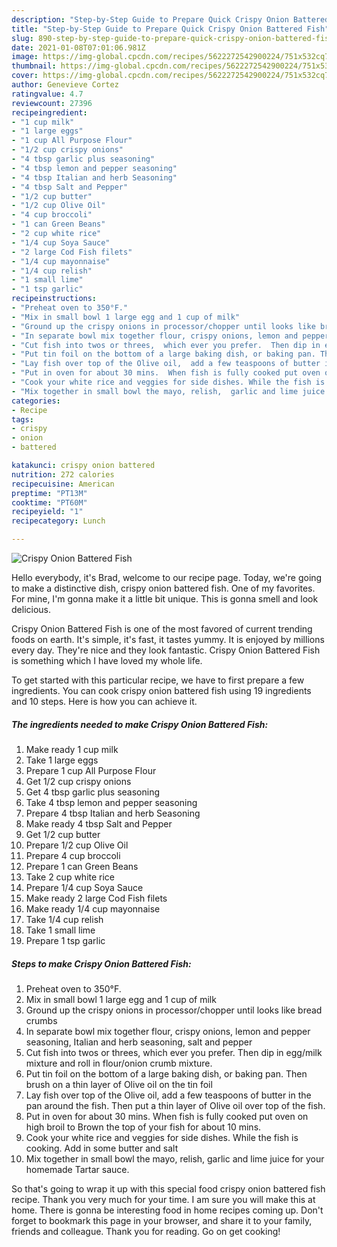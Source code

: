 ```yaml
---
description: "Step-by-Step Guide to Prepare Quick Crispy Onion Battered Fish"
title: "Step-by-Step Guide to Prepare Quick Crispy Onion Battered Fish"
slug: 890-step-by-step-guide-to-prepare-quick-crispy-onion-battered-fish
date: 2021-01-08T07:01:06.981Z
image: https://img-global.cpcdn.com/recipes/5622272542900224/751x532cq70/crispy-onion-battered-fish-recipe-main-photo.jpg
thumbnail: https://img-global.cpcdn.com/recipes/5622272542900224/751x532cq70/crispy-onion-battered-fish-recipe-main-photo.jpg
cover: https://img-global.cpcdn.com/recipes/5622272542900224/751x532cq70/crispy-onion-battered-fish-recipe-main-photo.jpg
author: Genevieve Cortez
ratingvalue: 4.7
reviewcount: 27396
recipeingredient:
- "1 cup milk"
- "1 large eggs"
- "1 cup All Purpose Flour"
- "1/2 cup crispy onions"
- "4 tbsp garlic plus seasoning"
- "4 tbsp lemon and pepper seasoning"
- "4 tbsp Italian and herb Seasoning"
- "4 tbsp Salt and Pepper"
- "1/2 cup butter"
- "1/2 cup Olive Oil"
- "4 cup broccoli"
- "1 can Green Beans"
- "2 cup white rice"
- "1/4 cup Soya Sauce"
- "2 large Cod Fish filets"
- "1/4 cup mayonnaise"
- "1/4 cup relish"
- "1 small lime"
- "1 tsp garlic"
recipeinstructions:
- "Preheat oven to 350°F."
- "Mix in small bowl 1 large egg and 1 cup of milk"
- "Ground up the crispy onions in processor/chopper until looks like bread crumbs"
- "In separate bowl mix together flour, crispy onions, lemon and pepper seasoning, Italian and herb seasoning, salt and pepper"
- "Cut fish into twos or threes,  which ever you prefer.  Then dip in egg/milk mixture and roll in flour/onion crumb mixture."
- "Put tin foil on the bottom of a large baking dish, or baking pan. Then brush on a thin layer of Olive oil on the tin foil"
- "Lay fish over top of the Olive oil,  add a few teaspoons of butter in the pan around the fish. Then put a thin layer of Olive oil over top of the fish."
- "Put in oven for about 30 mins.  When fish is fully cooked put oven on high broil to Brown the top of your fish for about 10 mins."
- "Cook your white rice and veggies for side dishes. While the fish is cooking.  Add in some butter and salt"
- "Mix together in small bowl the mayo, relish,  garlic and lime juice for your homemade Tartar sauce."
categories:
- Recipe
tags:
- crispy
- onion
- battered

katakunci: crispy onion battered 
nutrition: 272 calories
recipecuisine: American
preptime: "PT13M"
cooktime: "PT60M"
recipeyield: "1"
recipecategory: Lunch

---
```



![Crispy Onion Battered Fish](https://img-global.cpcdn.com/recipes/5622272542900224/751x532cq70/crispy-onion-battered-fish-recipe-main-photo.jpg)

Hello everybody, it's Brad, welcome to our recipe page. Today, we're going to make a distinctive dish, crispy onion battered fish. One of my favorites. For mine, I'm gonna make it a little bit unique. This is gonna smell and look delicious.



Crispy Onion Battered Fish is one of the most favored of current trending foods on earth. It's simple, it's fast, it tastes yummy. It is enjoyed by millions every day. They're nice and they look fantastic. Crispy Onion Battered Fish is something which I have loved my whole life.


To get started with this particular recipe, we have to first prepare a few ingredients. You can cook crispy onion battered fish using 19 ingredients and 10 steps. Here is how you can achieve it.

<!--inarticleads1-->

##### The ingredients needed to make Crispy Onion Battered Fish:

1. Make ready 1 cup milk
1. Take 1 large eggs
1. Prepare 1 cup All Purpose Flour
1. Get 1/2 cup crispy onions
1. Get 4 tbsp garlic plus seasoning
1. Take 4 tbsp lemon and pepper seasoning
1. Prepare 4 tbsp Italian and herb Seasoning
1. Make ready 4 tbsp Salt and Pepper
1. Get 1/2 cup butter
1. Prepare 1/2 cup Olive Oil
1. Prepare 4 cup broccoli
1. Prepare 1 can Green Beans
1. Take 2 cup white rice
1. Prepare 1/4 cup Soya Sauce
1. Make ready 2 large Cod Fish filets
1. Make ready 1/4 cup mayonnaise
1. Take 1/4 cup relish
1. Take 1 small lime
1. Prepare 1 tsp garlic




<!--inarticleads2-->

##### Steps to make Crispy Onion Battered Fish:

1. Preheat oven to 350°F.
1. Mix in small bowl 1 large egg and 1 cup of milk
1. Ground up the crispy onions in processor/chopper until looks like bread crumbs
1. In separate bowl mix together flour, crispy onions, lemon and pepper seasoning, Italian and herb seasoning, salt and pepper
1. Cut fish into twos or threes,  which ever you prefer.  Then dip in egg/milk mixture and roll in flour/onion crumb mixture.
1. Put tin foil on the bottom of a large baking dish, or baking pan. Then brush on a thin layer of Olive oil on the tin foil
1. Lay fish over top of the Olive oil,  add a few teaspoons of butter in the pan around the fish. Then put a thin layer of Olive oil over top of the fish.
1. Put in oven for about 30 mins.  When fish is fully cooked put oven on high broil to Brown the top of your fish for about 10 mins.
1. Cook your white rice and veggies for side dishes. While the fish is cooking.  Add in some butter and salt
1. Mix together in small bowl the mayo, relish,  garlic and lime juice for your homemade Tartar sauce.




So that's going to wrap it up with this special food crispy onion battered fish recipe. Thank you very much for your time. I am sure you will make this at home. There is gonna be interesting food in home recipes coming up. Don't forget to bookmark this page in your browser, and share it to your family, friends and colleague. Thank you for reading. Go on get cooking!
